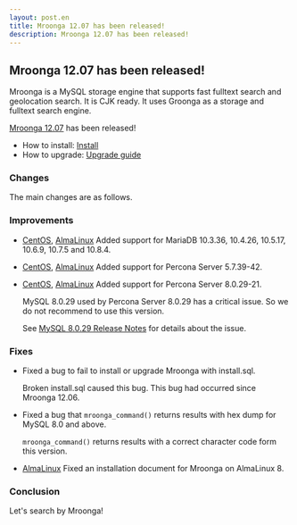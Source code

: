 ```yaml
---
layout: post.en
title: Mroonga 12.07 has been released!
description: Mroonga 12.07 has been released!
---
```


## Mroonga 12.07 has been released!

Mroonga is a MySQL storage engine that supports fast fulltext search
and geolocation search. It is CJK ready. It uses Groonga as a storage
and fulltext search engine.

[Mroonga 12.07](/docs/news.html#release-12-07) has been released!

* How to install: [Install](/docs/install.html)
* How to upgrade: [Upgrade guide](/docs/upgrade.html)

### Changes

The main changes are as follows.

### Improvements

* [CentOS](/docs/install/centos.html), [AlmaLinux](/docs/install/almalinux.html) Added support for MariaDB 10.3.36, 10.4.26, 10.5.17, 10.6.9, 10.7.5 and 10.8.4.

* [CentOS](/docs/install/centos.html), [AlmaLinux](/docs/install/almalinux.html) Added support for Percona Server 5.7.39-42.

* [CentOS](/docs/install/centos.html), [AlmaLinux](/docs/install/almalinux.html) Added support for Percona Server 8.0.29-21.

  MySQL 8.0.29 used by Percona Server 8.0.29 has a critical issue. So we do not recommend to use this version.
     
  See [MySQL 8.0.29 Release Notes](https://dev.mysql.com/doc/relnotes/mysql/8.0/en/news-8-0-29.html) for details about the issue.

### Fixes

* Fixed a bug to fail to install or upgrade Mroonga with install.sql.
  
  Broken install.sql caused this bug. This bug had occurred since Mroonga 12.06.

* Fixed a bug that `mroonga_command()` returns results with hex dump for MySQL 8.0 and above.

  `mroonga_command()` returns results with a correct character code form this version.

* [AlmaLinux](/docs/install/almalinux.html) Fixed an installation document for Mroonga on AlmaLinux 8.

### Conclusion

Let's search by Mroonga!
